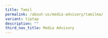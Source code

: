 ```yaml
---
title: Tamil
permalink: /about-us/media-advisory/tamilma/
variant: tiptap
description: ""
third_nav_title: Media Advisory
---
```

